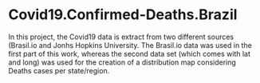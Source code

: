 # Covid19.Confirmed-Deaths.Brazil
In this project, the Covid19 data is extract from two different sources (Brasil.io and Jonhs Hopkins University. The Brasil.io data was used in the first part of this work, whereas the second data set (which comes with lat and long) was used for the creation of a distribution map considering Deaths cases per state/region.
